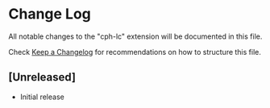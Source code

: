 # Change Log

All notable changes to the "cph-lc" extension will be documented in this file.

Check [Keep a Changelog](http://keepachangelog.com/) for recommendations on how to structure this file.

## [Unreleased]

- Initial release